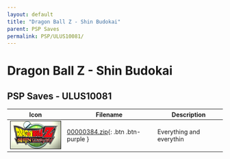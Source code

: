 ```yaml
---
layout: default
title: "Dragon Ball Z - Shin Budokai"
parent: PSP Saves
permalink: PSP/ULUS10081/
---
```

# Dragon Ball Z - Shin Budokai

## PSP Saves - ULUS10081

| Icon | Filename | Description |
|------|----------|-------------|
| ![Dragon Ball Z - Shin Budokai](ICON0.PNG) | [00000384.zip](00000384.zip){: .btn .btn-purple } | Everything and everythin |
